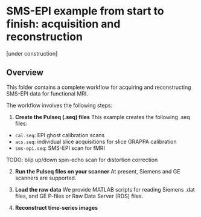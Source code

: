 # SMS-EPI example from start to finish: acquisition and reconstruction

[under construction]


## Overview

This folder contains a complete workflow for acquiring and reconstructing
SMS-EPI data for functional MRI.

The workflow involves the following steps:

1. **Create the Pulseq (.seq) files**
This example creates the following .seq files:
  * `cal.seq`: EPI ghost calibration scans
  * `acs.seq`: individual slice acquisitions for slice GRAPPA calibration
  * `sms-epi.seq`: SMS-EPI scan for fMRI

TODO: blip up/down spin-echo scan for distortion correction


2. **Run the Pulseq files on your scanner**
At present, Siemens and GE scanners are supported.

3. **Load the raw data**
We provide MATLAB scripts for reading Siemens .dat files,
and GE P-files or Raw Data Server (RDS) files.

4. **Reconstruct time-series images**



